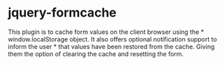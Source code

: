 jquery-formcache
================

This plugin is to cache form values on the client browser using the      *   window.localStorage object. It also offers optional notification support to inform the user     *   that values have been restored from the cache. Giving them the option of clearing the cache and resetting the form.